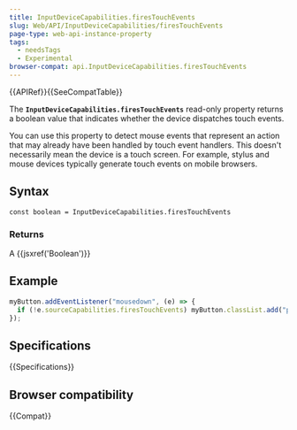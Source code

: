 ```yaml
---
title: InputDeviceCapabilities.firesTouchEvents
slug: Web/API/InputDeviceCapabilities/firesTouchEvents
page-type: web-api-instance-property
tags:
  - needsTags
  - Experimental
browser-compat: api.InputDeviceCapabilities.firesTouchEvents
---
```


{{APIRef}}{{SeeCompatTable}}

The **`InputDeviceCapabilities.firesTouchEvents`** read-only
property returns a boolean value that indicates whether the device dispatches
touch events.

You can use this property to detect mouse events that represent an action that may
already have been handled by touch event handlers. This doesn't necessarily mean the
device is a touch screen. For example, stylus and mouse devices typically generate
touch events on mobile browsers.

## Syntax

```js-nolint
const boolean = InputDeviceCapabilities.firesTouchEvents
```

### Returns

A {{jsxref('Boolean')}}

## Example

```js
myButton.addEventListener("mousedown", (e) => {
  if (!e.sourceCapabilities.firesTouchEvents) myButton.classList.add("pressed");
});
```

## Specifications

{{Specifications}}

## Browser compatibility

{{Compat}}
